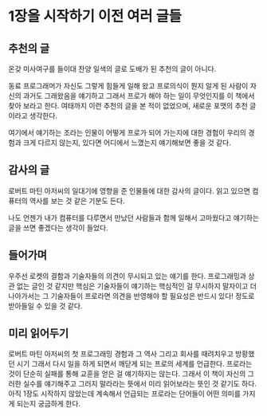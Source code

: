 # 1장을 시작하기 이전 여러 글들

## 추천의 글

온갖 미사여구를 들이대 찬양 일색의 글로 도배가 된 추천의 글이 아니다.

동료 프로그래머가 자신도 그렇게 힘들게 일해 왔고 프로의식이 뭔지 알게 된 사람이 자신의 과거도 그래왔음을 얘기하고 그래서 프로가 해야 하는 일이 무엇인지를 이 책에서 찾아 보라고 한다. 여태까지 이런 추천의 글을 본 적이 없었으며, 새로운 포맷의 추천 글이라고 생각한다.

여기에서 얘기하는 조라는 인물이 어떻게 프로가 되어 가는지에 대한 경험이 우리의 경험과 크게 다르지 않는지, 있다면 어디에서 느꼈는지 얘기해보면 좋을 것 같다.

## 감사의 글


로버트 마틴 아저씨의 일대기에 영향을 준 인물들에 대한 감사의 글이다. 읽고 있으면 컴퓨터의 역사를 보는 것 같은 기분도 든다.

나도 언젠가 내가 컴퓨터를 다루면서 만났던 사람들과 함께 일해서 고마웠다고 얘기하는 글을 쓰면 좋겠다는 생각이 들었다.

## 들어가며

우주선 로켓의 결함과 기술자들의 의견이 무시되고 있는 얘기를 한다. 프로그래밍과 상관 없는 글인 것 같지만 핵심은 기술자들이 얘기하는 핵심적인 걸 무시하지 말자이고 더 나아가서는 그 기술자들이 프로라면 의견을 반영해야 할 필요성은 반드시 있다! 정도로 받아들일 수 있을 것 같다.

## 미리 읽어두기

로버트 마틴 아저씨의 첫 프로그래밍 경험과 그 역사 그리고 회사를 때려치우고 방황했던 시기 그래서 다시 일을 하게 되면서 깨닫게 되는 프로의 세계를 언급한다.
프로라는 것이 단순히 실패를 통해 교훈을 얻은 걸 얘기하지는 않는다. 그래서 이 책이 자신의 그러한 실수를 얘기해주고 그러지 말라라는 뜻에서 미리 읽어보라는 뜻인 것 같기도 하다.
아직 1장도 시작하지 않았는데 계속해서 언급되는 프로라는 단어들이 어떤 의미를 가지게 되는지 궁금하게 한다.